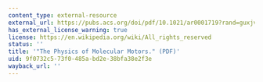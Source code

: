 ```yaml
---
content_type: external-resource
external_url: https://pubs.acs.org/doi/pdf/10.1021/ar0001719?rand=guxjvfkd
has_external_license_warning: true
license: https://en.wikipedia.org/wiki/All_rights_reserved
status: ''
title: '"The Physics of Molecular Motors." (PDF)'
uid: 9f0732c5-73f0-485a-bd2e-38bfa38e2f3e
wayback_url: ''
---
```

